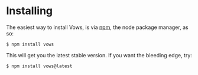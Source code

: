 
Installing
==========

The easiest way to install Vows, is via [npm](http://github.com/isaacs/npm), the node package manager, as so:

    $ npm install vows

This will get you the latest stable version. If you want the bleeding edge, try:

    $ npm install vows@latest

